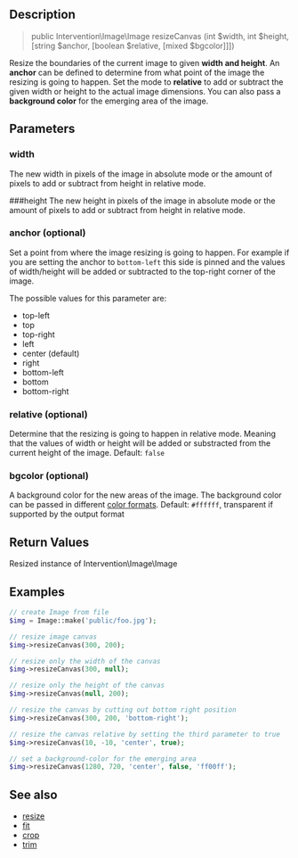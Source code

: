 ## Description

> public Intervention\Image\Image resizeCanvas (int $width, int $height, [string $anchor, [boolean $relative, [mixed $bgcolor]]])

Resize the boundaries of the current image to given **width and height**. An **anchor** can be defined to determine from what point of the image the resizing is going to happen. Set the mode to **relative** to add or subtract the given width or height to the actual image dimensions. You can also pass a **background color** for the emerging area of the image.


## Parameters

### width
The new width in pixels of the image in absolute mode or the amount of pixels to add or subtract from height in relative mode.

###height
The new height in pixels of the image in absolute mode or the amount of pixels to add or subtract from height in relative mode.

### anchor (optional)
Set a point from where the image resizing is going to happen. For example if you are setting the anchor to ```bottom-left``` this side is pinned and the values of width/height will be added or subtracted to the top-right corner of the image.

The possible values for this parameter are:

- top-left
- top
- top-right
- left
- center (default)
- right
- bottom-left
- bottom
- bottom-right


### relative (optional)
Determine that the resizing is going to happen in relative mode. Meaning that the values of width or height will be added or substracted from the current height of the image. Default: ```false```


### bgcolor (optional)
A background color for the new areas of the image. The background color can be passed in different [color formats](/getting_started/formats). Default: ```#ffffff```, transparent if supported by the output format


## Return Values
Resized instance of Intervention\Image\Image

## Examples

```php
// create Image from file
$img = Image::make('public/foo.jpg');

// resize image canvas
$img->resizeCanvas(300, 200);

// resize only the width of the canvas
$img->resizeCanvas(300, null);

// resize only the height of the canvas
$img->resizeCanvas(null, 200);

// resize the canvas by cutting out bottom right position
$img->resizeCanvas(300, 200, 'bottom-right');

// resize the canvas relative by setting the third parameter to true
$img->resizeCanvas(10, -10, 'center', true);

// set a background-color for the emerging area
$img->resizeCanvas(1280, 720, 'center', false, 'ff00ff');
```


## See also

- [resize](/api/resize)
- [fit](/api/fit)
- [crop](/api/crop)
- [trim](/api/trim)
